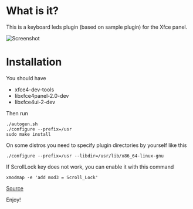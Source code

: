 What is it?
===========

This is a keyboard leds plugin (based on sample plugin) for the Xfce panel.

![Screenshot](xfce4-kbdleds-plugin-screenshot.png)


Installation
============

You should have
- xfce4-dev-tools
- libxfce4panel-2.0-dev
- libxfce4ui-2-dev

Then run
```
./autogen.sh
./configure --prefix=/usr
sudo make install
```

On some distros you need to specify plugin directories by yourself like this
```
./configure --prefix=/usr --libdir=/usr/lib/x86_64-linux-gnu
```

If ScrollLock key does not work, you can enable it with this command
```
xmodmap -e 'add mod3 = Scroll_Lock'
```

[Source](https://askubuntu.com/questions/764405/scroll-lock-does-not-work)

Enjoy!
